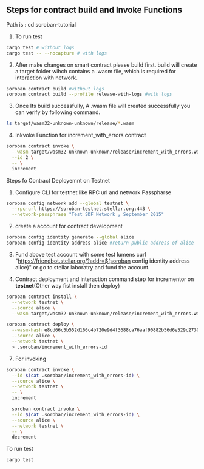 ## Steps for contract build and Invoke Functions


Path  is :  cd soroban-tutorial

1. To run test
```bash
cargo test # without logs
cargo test -- --nocapture # with logs
```

2. After make changes on smart contract please build first. build will create a target folder wihch contains a .wasm file, which is required for interaction with network.
```bash
soroban contract build #without logs
soroban contract build --profile release-with-logs #with logs
```
3. Once Its build successfully, A .wasm file will created successfully you can verify by following command.
```bash
ls target/wasm32-unknown-unknown/release/*.wasm
```
4. Inkvoke Function for increment_with_errors contract
```bash
soroban contract invoke \
  --wasm target/wasm32-unknown-unknown/release/increment_with_errors.wasm \
  --id 2 \
  -- \
  increment
```

Steps fo Contract Deployemnt on Testnet

1. Configure CLI for testnet like RPC url and network Passpharse
```bash
soroban config network add --global testnet \
  --rpc-url https://soroban-testnet.stellar.org:443 \
  --network-passphrase "Test SDF Network ; September 2015"
```
2. create a account for contract development 
```bash
soroban config identity generate --global alice
soroban config identity address alice #return public address of alice
```
3. Fund above test account with some test lumens
 curl "https://friendbot.stellar.org/?addr=$(soroban config identity address alice)"
 or go to stellar laboratry  and fund the account.


4. Contract deployment and interaction command step for incrementor on <b>testnet</b>(Other way fist install then deploy)
```bash 
soroban contract install \
  --network testnet \
  --source alice \
  --wasm target/wasm32-unknown-unknown/release/increment_with_errors.wasm
```
```bash
soroban contract deploy \
  --wasm-hash e8cd66c5b552d166c4b720e9d4f3688ca76aaf90882b56d6e529c27304d0c073 \
  --source alice \
  --network testnet \
  > .soroban/increment_with_errors-id
```
7. For invoking 
```bash
soroban contract invoke \
  --id $(cat .soroban/increment_with_errors-id) \
  --source alice \
  --network testnet \
  -- \
  increment

  soroban contract invoke \
  --id $(cat .soroban/increment_with_errors-id) \
  --source alice \
  --network testnet \
  -- \
  decrement
```

To run test
```bash
cargo test
```


